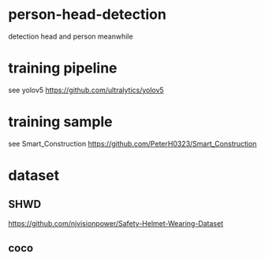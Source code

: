 # person-head-detection
detection head and person meanwhile
# training pipeline
see yolov5
https://github.com/ultralytics/yolov5
# training sample
see Smart_Construction
https://github.com/PeterH0323/Smart_Construction
# dataset
## SHWD
https://github.com/njvisionpower/Safety-Helmet-Wearing-Dataset
## coco
